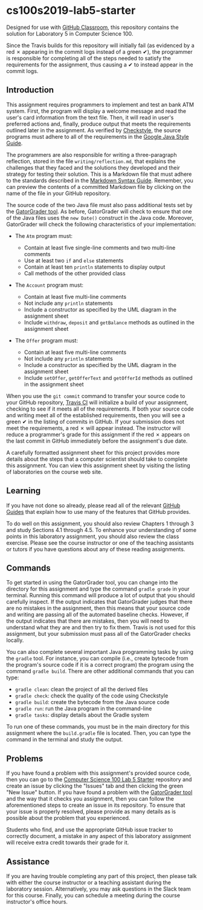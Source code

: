
# cs100s2019-lab5-starter

Designed for use with [GitHub Classroom](https://classroom.github.com/), this
repository contains the solution for Laboratory 5 in Computer Science 100.

 Since the Travis builds for this repository will initially fail (as evidenced by
 a red &#x2717; appearing in the commit logs instead of a green &#x2714;), the
 programmer is responsible for completing all of the steps needed to satisfy the
 requirements for the assignment, thus causing a &#x2714; to instead appear in
 the commit logs.


## Introduction

This assignment requires programmers to implement and test an bank ATM system.
First, the program will display a welcome message and read the user's card information
from the text file. Then, it will read in user's preferred actions and, finally, produce output
that meets the requirements outlined later in the assignment. As verified by
[Checkstyle](https://github.com/checkstyle/checkstyle), the source programs
must adhere to all of the requirements in the [Google
Java Style Guide](https://google.github.io/styleguide/javaguide.html).

The programmers are also responsible for writing a three-paragraph reflection,
stored in the file `writing/reflection.md`, that explains the challenges that
they faced and the solutions they developed and their strategy for testing their
solution. This is a Markdown file that must adhere to the standards
described in the [Markdown Syntax
Guide](https://guides.github.com/features/mastering-markdown/). Remember, you
can preview the contents of a committed Markdown file by clicking on the name of
the file in your GitHub repository.

The source code of the two Java file must also pass additional tests set by the
[GatorGrader tool](https://github.com/GatorEducator/gatorgrader). As before,
GatorGrader will check to ensure that one of the Java files uses the `new
Date()` construct in the Java code. Moreover, GatorGrader will check the
following characteristics of your implementation:

* The `Atm` program must:
  * Contain at least five single-line comments and two multi-line comments
  * Use at least two `if` and `else` statements
  * Contain at least ten `println` statements to display output
  * Call methods of the other provided class

* The `Account` program must:
  * Contain at least five multi-line comments
  * Not include any `println` statements
  * Include a constructor as specified by the UML diagram in the assignment sheet
  * Include `withdraw`, `deposit` and `getBalance` methods as outlined in the assignment sheet

* The `Offer` program must:
  * Contain at least five multi-line comments
  * Not include any `println` statements
  * Include a constructor as specified by the UML diagram in the assignment sheet
  * Include `setOffer`, `getOfferText` and `getOfferId` methods as outlined in the assignment sheet

When you use the `git commit` command to transfer your source code to your
GitHub repository, [Travis CI](https://travis-ci.com/) will initialize a build
of your assignment, checking to see if it meets all of the requirements. If both
your source code and writing meet all of the established requirements, then you
will see a green &#x2714; in the listing of commits in GitHub. If your
submission does not meet the requirements, a red &#x2717; will appear instead.
The instructor will reduce a programmer's grade for this assignment if the red
&#x2717; appears on the last commit in GitHub immediately before the
assignment's due date.

A carefully formatted assignment sheet for this project provides more details
about the steps that a computer scientist should take to complete this
assignment. You can view this assignment sheet by visiting the listing of
laboratories on the course web site.

## Learning

If you have not done so already, please read all of the relevant [GitHub
Guides](https://guides.github.com/) that explain how to use many of the features
that GitHub provides.

To do well on this assignment, you should also review Chapters 1 through 3 and study
Sections 4.1 through 4.5. To enhance your understanding of some points in this
laboratory assignment, you should also review the class exercise. Please see
the course instructor or one of the teaching assistants or tutors if you have
questions about any of these reading assignments.

## Commands

To get started in using the GatorGrader tool, you can change into the directory
for this assignment and type the command `gradle grade` in your terminal.
Running this command will produce a lot of output that you should carefully
inspect. If the output indicates that GatorGrader judges that there are no
mistakes in the assignment, then this means that your source code and writing
are passing all of the automated baseline checks. However, if the output
indicates that there are mistakes, then you will need to understand what they
are and then try to fix them. Travis is not used for this assignment, but
your submission must pass all of the GatorGrader checks locally.

You can also complete several important Java programming tasks by using the
`gradle` tool. For instance, you can compile (i.e., create bytecode from the
program's source code if it is a correct program) the program using the command
`gradle build`. There are other additional commands that you can type:

- `gradle clean`: clean the project of all the derived files
- `gradle check`: check the quality of the code using Checkstyle
- `gradle build`: create the bytecode from the Java source code
- `gradle run`: run the Java program in the command-line
- `gradle tasks`: display details about the Gradle system

To run one of these commands, you must be in the main  directory
for this assignment where the `build.gradle` file is located. Then, you can type
the command in the terminal and study the output.

## Problems

If you have found a problem with this assignment's provided source code, then
you can go to the [Computer Science 100 Lab 5
Starter](https://github.com/Allegheny-Computer-Science-100-S2019/lab05-starter)
repository and create an issue by clicking the "Issues" tab and then clicking
the green "New Issue" button. If you have found a problem with the 
[GatorGrader tool](https://github.com/GatorEducator/gatorgrader) and the way that it checks you
assignment, then you can follow the aforementioned steps to create an issue in
its repository. To ensure that your issue is properly resolved, please provide
as many details as is possible about the problem that you experienced.

Students who find, and use the appropriate GitHub issue tracker to correctly
document, a mistake in any aspect of this laboratory assignment will receive
 extra credit towards their grade for it.

## Assistance

If you are having trouble completing any part of this project, then please talk
with either the course instructor or a teaching assistant during the laboratory
session. Alternatively, you may ask questions in the Slack team for this
course. Finally, you can schedule a meeting during the course instructor's
office hours.
